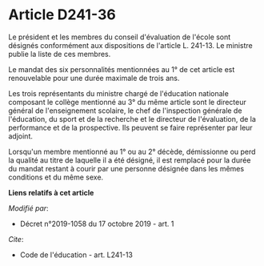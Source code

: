 # Article D241-36

Le président et les membres du conseil d'évaluation de l'école sont désignés conformément aux dispositions de l'article L.
241-13. Le ministre publie la liste de ces membres.

Le mandat des six personnalités mentionnées au 1° de cet article est renouvelable pour une durée maximale de trois ans.

Les trois représentants du ministre chargé de l'éducation nationale composant le collège mentionné au 3° du même article sont
le directeur général de l'enseignement scolaire, le chef de l'inspection générale de l'éducation, du sport et de la recherche
et le directeur de l'évaluation, de la performance et de la prospective. Ils peuvent se faire représenter par leur adjoint.

Lorsqu'un membre mentionné au 1° ou au 2° décède, démissionne ou perd la qualité au titre de laquelle il a été désigné, il
est remplacé pour la durée du mandat restant à courir par une personne désignée dans les mêmes conditions et du même sexe.

**Liens relatifs à cet article**

_Modifié par_:

  - Décret n°2019-1058 du 17 octobre 2019 - art. 1

_Cite_:

  - Code de l'éducation - art. L241-13
